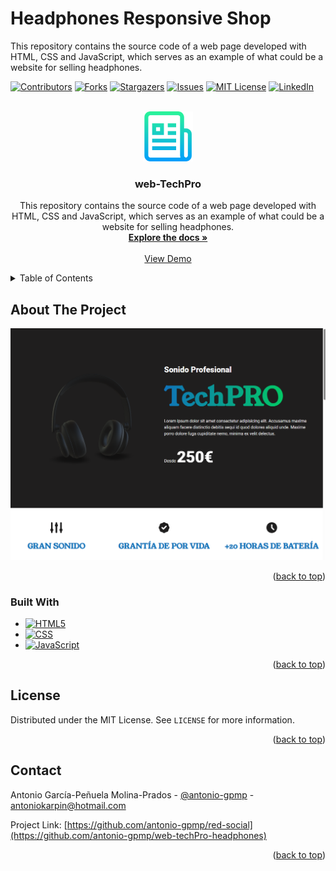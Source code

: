 # Headphones Responsive Shop

This repository contains the source code of a web page developed with HTML, CSS and JavaScript, which serves as an example of what could be a website for selling headphones.

<a name="web-TechPro"></a>
<!-- PROJECT SHIELDS -->
<!--
*** I'm using markdown "reference style" links for readability.
*** Reference links are enclosed in brackets [ ] instead of parentheses ( ).
*** See the bottom of this document for the declaration of the reference variables
*** for contributors-url, forks-url, etc. This is an optional, concise syntax you may use.
*** https://www.markdownguide.org/basic-syntax/#reference-style-links
-->
[![Contributors][contributors-shield]][contributors-url]
[![Forks][forks-shield]][forks-url]
[![Stargazers][stars-shield]][stars-url]
[![Issues][issues-shield]][issues-url]
[![MIT License][license-shield]][license-url]
[![LinkedIn][linkedin-shield]][linkedin-url]


<!-- PROJECT LOGO -->
<br />
<div align="center">
  <a href="https://github.com/antonio-gpmp/web-techPro-headphones">
    <img src="img/logo.png" alt="Logo" width="80" height="80">
  </a>

<h3 align="center">web-TechPro</h3>

  <p align="center">
    This repository contains the source code of a web page developed with HTML, CSS and JavaScript, which serves as an example of what could be a website for     selling headphones.
    <br />
    <a href="https://github.com/antonio-gpmp/web-techPro-headphones"><strong>Explore the docs »</strong></a>
    <br />
    <br />
    <a href="https://antonio-gpmp.github.io/web-techPro-headphones/">View Demo</a>
  </p>
</div>

<!-- TABLE OF CONTENTS -->
<details>
  <summary>Table of Contents</summary>
  <ol>
    <li>
      <a href="#about-the-project">About The Project</a>
      <ul>
        <li><a href="#built-with">Built With</a></li>
      </ul>
    </li>
    <li><a href="#license">License</a></li>
    <li><a href="#contact">Contact</a></li>
  </ol>
</details>


<!-- ABOUT THE PROJECT -->
## About The Project

[![Product Name Screen Shot][product-screenshot]](https://antonio-gpmp.github.io/web-TiendaMuebles/)


<p align="right">(<a href="#readme-top">back to top</a>)</p>


### Built With
* [![HTML5][HTML.com]][HTML-url]
* [![CSS][Css.com]][css-url]
* [![JavaScript][JavaScript.com]][JavaScript-url]
  

<p align="right">(<a href="#readme-top">back to top</a>)</p>


<!-- LICENSE -->
## License

Distributed under the MIT License. See `LICENSE` for more information.

<p align="right">(<a href="#readme-top">back to top</a>)</p>

<!-- CONTACT -->
## Contact
Antonio García-Peñuela Molina-Prados - [@antonio-gpmp](https://www.linkedin.com/in/antonio-gpmp/) - antoniokarpin@hotmail.com

Project Link: [https://github.com/antonio-gpmp/red-social](https://github.com/antonio-gpmp/web-techPro-headphones)

<p align="right">(<a href="#readme-top">back to top</a>)</p>



<!-- MARKDOWN LINKS & IMAGES -->
<!-- https://www.markdownguide.org/basic-syntax/#reference-style-links -->
[contributors-shield]: https://img.shields.io/github/contributors/github_username/repo_name.svg?style=for-the-badge
[contributors-url]: https://github.com/antonio-gpmp/red-social/graphs/contributors

[forks-shield]: https://img.shields.io/github/forks/github_username/repo_name.svg?style=for-the-badge
[forks-url]: https://github.com/antonio-gpmp/red-social/network/members

[stars-shield]: https://img.shields.io/github/stars/github_username/repo_name.svg?style=for-the-badge
[stars-url]: https://github.com/antonio-gpmp/red-social/stargazers

[issues-shield]: https://img.shields.io/github/issues/github_username/repo_name.svg?style=for-the-badge
[issues-url]: https://github.com/antonio-gpmp/red-social/issues

[license-shield]: https://img.shields.io/github/license/github_username/repo_name.svg?style=for-the-badge
[license-url]: https://github.com/antonio-gpmp/red-social/blob/master/LICENSE.txt

[linkedin-shield]: https://img.shields.io/badge/-LinkedIn-black.svg?style=for-the-badge&logo=linkedin&colorB=555
[linkedin-url]: https://www.linkedin.com/in/antonio-gpmp/

[product-screenshot]: img/we-techPro.png

[Angular.io]: https://img.shields.io/badge/Angular-DD0031?style=for-the-badge&logo=angular&logoColor=white
[Angular-url]: https://angular.io/

[Bootstrap.com]: https://img.shields.io/badge/Bootstrap-563D7C?style=for-the-badge&logo=bootstrap&logoColor=white
[Bootstrap-url]: https://getbootstrap.com

[TailwindCSS.com]: https://img.shields.io/badge/Tailwind_CSS-38B2AC?style=for-the-badge&logo=tailwind-css&logoColor=white
[Tailwind-url]: https://tailwindcss.com/

[Typescript.com]: https://img.shields.io/badge/TypeScript-007ACC?style=for-the-badge&logo=typescript&logoColor=white
[Typescrip-url]: https://www.typescriptlang.org/

[HTML.com]: https://img.shields.io/badge/HTML5-E34F26?style=for-the-badge&logo=html5&logoColor=white
[HTML-url]: https://html5.org/

[JavaScript.com]: https://img.shields.io/badge/JavaScript-F7DF1E?style=for-the-badge&logo=javascript&logoColor=black
[JavaScript-url]: https://developer.mozilla.org/es/docs/Web/JavaScript

[Css.com]: https://img.shields.io/badge/CSS3-1572B6?style=for-the-badge&logo=css3&logoColor=white
[Css-url]: https://www.w3.org/Style/CSS/Overview.en.html


[Next.js]: https://img.shields.io/badge/next.js-000000?style=for-the-badge&logo=nextdotjs&logoColor=white
[Next-url]: https://nextjs.org/
[React.js]: https://img.shields.io/badge/React-20232A?style=for-the-badge&logo=react&logoColor=61DAFB
[React-url]: https://reactjs.org/
[Vue.js]: https://img.shields.io/badge/Vue.js-35495E?style=for-the-badge&logo=vuedotjs&logoColor=4FC08D
[Vue-url]: https://vuejs.org/

 
<!-- Las imagenes de los iconos de tecnología se pueden obtener de: https://dev.to/envoy_/150-badges-for-github-pnk -->

